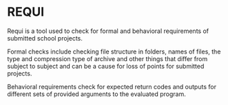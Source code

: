 # REQUI

Requi is a tool used to check for formal and behavioral requirements of submitted school projects.  
  
Formal checks include checking file structure in folders, names of files, the type and compression type of archive and other things that differ from subject to subject and can be a cause for loss of points for submitted projects.
  
Behavioral requirements check for expected return codes and outputs for different sets of provided arguments to the evaluated program.  